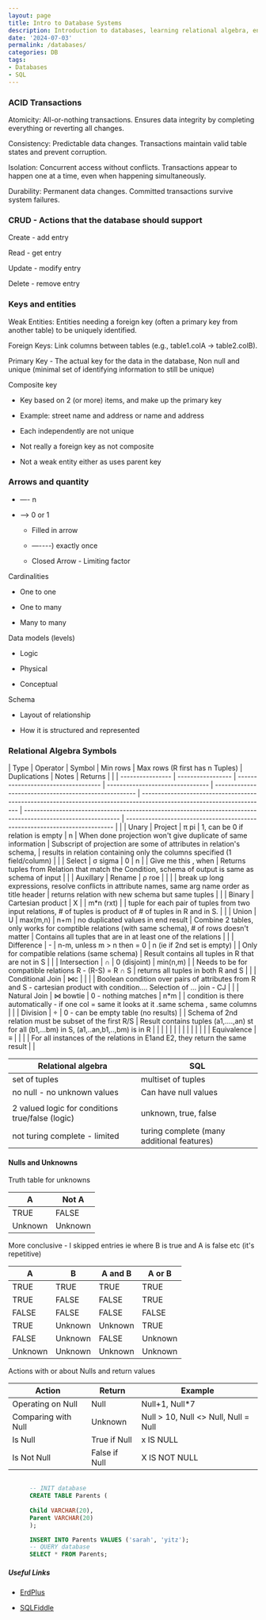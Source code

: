 ```yaml
---
layout: page
title: Intro to Database Systems
description: Introduction to databases, learning relational algebra, entity diagrams and relations, SQL, etc. 
date: '2024-07-03'
permalink: /databases/
categories: DB
tags:
- Databases
- SQL
---
```


### ACID Transactions 

Atomicity: All-or-nothing transactions. Ensures data integrity by completing everything or reverting all changes.

Consistency: Predictable data changes. Transactions maintain valid table states and prevent corruption.

Isolation: Concurrent access without conflicts. Transactions appear to happen one at a time, even when happening simultaneously.

Durability: Permanent data changes. Committed transactions survive system failures.

### CRUD - Actions that the database should support

Create - add entry

Read - get entry 

Update - modify entry

Delete - remove entry

### Keys and entities 

Weak Entities: Entities needing a foreign key (often a primary key from another table) to be uniquely identified.

Foreign Keys: Link columns between tables (e.g., table1.colA -> table2.colB).

Primary Key - The actual key for the data in the database, Non null and unique (minimal set of identifying information to still be unique)

Composite key

* Key based on 2 (or more) items, and make up the primary key

* Example: street name and address or name and address 

* Each independently are not unique 

* Not really a foreign key as not composite

* Not a weak entity either as uses parent key

### Arrows and quantity 

* —- n 

* —> 0 or 1

    * Filled in arrow

    * —----) exactly once

    * Closed Arrow - Limiting factor 

Cardinalities

* One to one

* One to many 

* Many to many


Data models (levels)

* Logic

* Physical

* Conceptual

Schema

* Layout of relationship

* How it is structured and represented

### Relational Algebra Symbols

| Type             | Operator          | Symbol                              | Min rows                         | Max rows (R first has n Tuples)                       | Duplications                                                                                                          | Notes                                                                                                        | Returns                                                                    |  |
| ---------------- | ----------------- | ----------------------------------- | -------------------------------- | ----------------------------------------------------- | --------------------------------------------------------------------------------------------------------------------- | ------------------------------------------------------------------------------------------------------------ | -------------------------------------------------------------------------- |  |
| Unary            | Project           | π pi                                | 1, can be 0 if relation is empty | n                                                     | When done projection won't give duplicate of same information                                                         | Subscript of projection are some of attributes in relation's schema,                                         | results in relation containing only the columns specified (1 field/column) |  |
| Select           | σ sigma           | 0                                   | n                                |                                                       | Give me this , when                                                                                                   | Returns tuples from Relation that match the Condition, schema of output is same as schema of input           |                                                                            |
| Auxillary        | Rename            | ρ roe                               |                                  |                                                       |                                                                                                                       | break up long expressions, resolve conflicts in attribute names, same arg name order as title header         | returns relation with new schema but same tuples                           |  |
| Binary           | Cartesian product | X                                   |                                  | m\*n (rxt)                                            |                                                                                                                       | tuple for each pair of tuples from two input relations, # of tuples is product of # of tuples in R and in S. |                                                                            |
| Union            | U                 | max(m,n)                            | n+m                              | no duplicated values in end result                    | Combine 2 tables, only works for comptible relations (with same schema), # of rows doesn't matter                     | Contains all tuples that are in at least one of the relations                                                |                                                                            |
| Difference       | \-                | n-m, unless m > n then = 0          | n (ie if 2nd set is empty)       |                                                       | Only for compatible relations (same schema)                                                                           | Result contains all tuples in R that are not in S                                                            |                                                                            |
| Intersection     | ∩                 | 0 (disjoint)                        | min(n,m)                         |                                                       | Needs to be for compatible relations R - (R-S) = R ∩ S                                                                 | returns all tuples in both R and S                                                                          |                                                                            |
| Conditional Join | ⋈c                |                                     |                                  |                                                       | Boolean condition over pairs of attributes from R and S - cartesian product with condition…. Selection of … join - CJ |                                                                                                              |
| Natural Join     | ⋈ bowtie         | 0 - nothing matches                 | n\*m                             |                                                       | condition is there automatically - if one col = same it looks at it .same schema , same columns                       |                                                                                                              |
| Division         | ÷                 | 0 - can be empty table (no results) |                                  | Schema of 2nd relation must be subset of the first R/S | Result contains tuples (a1,….,an) st for all (b1,…bm) in S, (a1,..an,b1,..,bm) is in R                                |                                                                                                              |
|                  |                   |                                     |                                  |                                                       |                                                                                                                       |                                                                                                              |                                                                            |  |
|                  | Equivalence       | ≡                                   |                                  |                                                       |                                                                                                                       | For all instances of the relations in E1and E2, they return the same result                                  |                                                                            |

| Relational algebra                               | SQL                                        |
| ------------------------------------------------ | ------------------------------------------ |
| set of tuples                                    | multiset of tuples                         |
| no null - no unknown values                      | Can have null values                       |
|                                                  |                                            |
| 2 valued logic for conditions true/false (logic) | unknown, true, false                       |
| not turing complete - limited                    | turing complete (many additional features) |


#### Nulls and Unknowns



Truth table for unknowns


| A       | Not A   |
| ------- | ------- |
| TRUE    | FALSE   |
| Unknown | Unknown |

More conclusive - I skipped entries ie where B is true and A is false etc (it's repetitive)

| A       | B       | A and B | A or B  |
| ------- | ------- | ------- | ------- |
| TRUE    | TRUE    | TRUE    | TRUE    |
| TRUE    | FALSE   | FALSE   | TRUE    |
| FALSE   | FALSE   | FALSE   | FALSE   |
| TRUE    | Unknown | Unknown | TRUE    |
| FALSE   | Unknown | FALSE   | Unknown |
| Unknown | Unknown | Unknown | Unknown |


Actions with or about Nulls and return values

| Action       | Return        | Example                              |
| ----------- | ------------- | ------------------------------------ |
| Operating on Null  | Null          | Null+1, Null\*7                      |
| Comparing with Null  | Unknown       | Null > 10, Null <> Null, Null = Null |
| Is Null     | True if Null  | x IS NULL                            |
| Is Not Null | False if Null | X IS NOT NULL                        |

  ```sql

        -- INIT database
        CREATE TABLE Parents (
        
        Child VARCHAR(20),
        Parent VARCHAR(20)
        );

        INSERT INTO Parents VALUES ('sarah', 'yitz');
        -- QUERY database
        SELECT * FROM Parents;

  ```

##### Useful Links

- [ErdPlus](https://erdplus.com/)

- [SQLFiddle](https://sqlfiddle.com/)